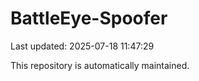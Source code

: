 # BattleEye-Spoofer

Last updated: 2025-07-18 11:47:29

This repository is automatically maintained.
